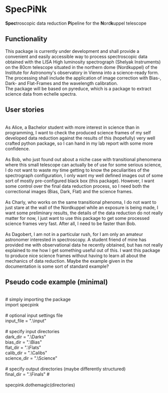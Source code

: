 # SpecPiNk

**Spec**troscopic data reduction **Pi**peline for the **N**ord**k**uppel telescope

## Functionality
This package is currently under development and shall provide a convenient and easily accessible way to process
spectroscopic data obtained with the LISA High luminosity spectrograph (Shelyak Instruments) on the 80cm telescope
situated in the northern dome (Nordkuppel) of the Institute for Astronomy's observatory in Vienna into a science-ready form.
\
The processing shall include the application of image correction with Bias-, Dark- and Flat-Frames and the wavelength
calibration.
\
The package will be based on pyreduce, which is a package to extract science data from echelle spectra.

## User stories
\
As Alice, a Bachelor student with more interest in science than in programming, I want to check the produced science
frames of my self developed data reduction against the results of this (hopefully) very well crafted python package,
so I can hand in my lab report with some more confidence.
\
\
As Bob, who just found out about a niche case with transitional phenomena where this small telescope can actually be of
use for some serious science, I do not want to waste my time getting to know the peculiarities of the spectrograph
configuration, I only want my well defined images out of some sort of mostly pre-configured black box (this package).
However, I want some control over the final data reduction process, so I need both the correctional images (Bias, Dark,
Flat) and the science frames.
\
\
As Charly, who works on the same transitional phenoma, I do not want to just stare at the wall of the Nordkuppel while
an exposure is being made, I want some preliminary results, the details of the data reduction do not really
matter for now, I just want to use this package to get some processed science frames very fast. After all, I need to be faster than Bob.
\
\
As Dagobert, I am not in a particular rush, for I am only an amateur astronomer interested in spectroscopy. A student
friend of mine has provided me with observational data he recently obtained, but has not really explained to me how I
get something useful out of this. I want this package to produce nice science frames without having to learn all about
the mechanics of data reduction. Maybe the example given in the documentation is some sort of standard example?

## Pseudo code example (minimal)
\
\# simply importing the package
\
import specpink 
\
\
\# optional input settings file
\
input_file = ".\input" 
\
\
\# specify input directories
\
dark_dir = ".\Darks"
\
bias_dir = ".\Bias"
\
flat_dir = ".\Flats"
\
calib_dir = ".\Calibs"
\
science_dir = ".\Science"
\
\
\# specify output directories (maybe differently structured)
\
final_dir = ".\Finals" #
\
\
specpink.dothemagic(directories)
